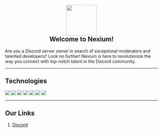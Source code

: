 <h2 align='center'>
  <img src="https://media.discordapp.net/attachments/653733403841134600/981430319880241172/IMG_5366.png" height='100px' width='100px' />
  <br>
   Welcome to Nexium!
</h2>
<p>
  Are you a Discord server owner in search of exceptional moderators and talented developers? Look no further! Nexium is here to revolutionize the way you connect with top-notch talent in the Discord community.
</p>

<hr />

## Technologies

<p>
  <img src="https://img.shields.io/badge/Node-0C0032?style=for-the-badge&logo=node.js" />
  <img src="https://img.shields.io/badge/Next-0C0032?style=for-the-badge&logo=next.js" />
  <img src="https://img.shields.io/badge/React-0C0032?style=for-the-badge&logo=react" />
  <img src="https://img.shields.io/badge/Redis-0C0032?style=for-the-badge&logo=redis" />
  <img src="https://img.shields.io/badge/Typescript-0C0032?style=for-the-badge&logo=typescript" />
  <img src="https://img.shields.io/badge/Fastify-0C0032?style=for-the-badge&logo=fastify" />
  <img src="https://img.shields.io/badge/Electron-0C0032?style=for-the-badge&logo=electron" />
 </p>

<hr />

<h2>
  Our Links
</h2>

<ol>
  <li><a href="https://discord.gg/yYvREFtzPN">Discord</a></li>
</ol>

